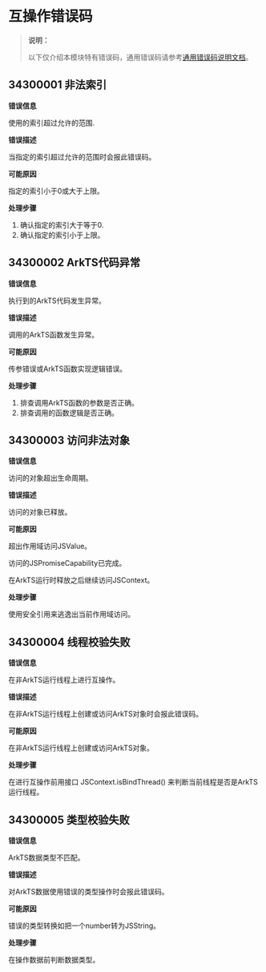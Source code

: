 # 互操作错误码

> **说明：**
>
> 以下仅介绍本模块特有错误码，通用错误码请参考[通用错误码说明文档](cj-errorcode-universal.md)。

## 34300001 非法索引

**错误信息**

使用的索引超过允许的范围.

**错误描述**

当指定的索引超过允许的范围时会报此错误码。

**可能原因**

指定的索引小于0或大于上限。

**处理步骤**

1. 确认指定的索引大于等于0.
2. 确认指定的索引小于上限。

## 34300002 ArkTS代码异常

**错误信息**

执行到的ArkTS代码发生异常。

**错误描述**

调用的ArkTS函数发生异常。

**可能原因**

传参错误或ArkTS函数实现逻辑错误。

**处理步骤**

1. 排查调用ArkTS函数的参数是否正确。
2. 排查调用的函数逻辑是否正确。

## 34300003 访问非法对象

**错误信息**

访问的对象超出生命周期。

**错误描述**

访问的对象已释放。

**可能原因**

超出作用域访问JSValue。

访问的JSPromiseCapability已完成。

在ArkTS运行时释放之后继续访问JSContext。

**处理步骤**

使用安全引用来逃逸出当前作用域访问。

## 34300004 线程校验失败

**错误信息**

在非ArkTS运行线程上进行互操作。

**错误描述**

在非ArkTS运行线程上创建或访问ArkTS对象时会报此错误码。

**可能原因**

在非ArkTS运行线程上创建或访问ArkTS对象。

**处理步骤**

在进行互操作前用接口 JSContext.isBindThread() 来判断当前线程是否是ArkTS运行线程。

## 34300005 类型校验失败

**错误信息**

ArkTS数据类型不匹配。

**错误描述**

对ArkTS数据使用错误的类型操作时会报此错误码。

**可能原因**

错误的类型转换如把一个number转为JSString。

**处理步骤**

在操作数据前判断数据类型。
